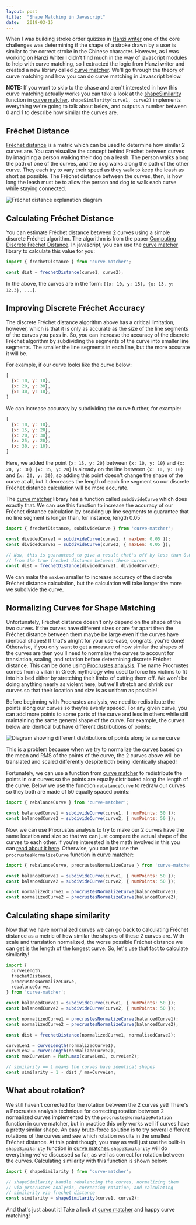 ```yaml
---
layout: post
title:  "Shape Matching in Javascript"
date:   2019-03-15
---
```


When I was building stroke order quizzes in [Hanzi writer](https://chanind.github.io/hanzi-writer) one of the core challenges was determining if the shape of a stroke drawn by a user is similar to the correct stroke in the Chinese character. However, as I was working on Hanzi Writer I didn't find much in the way of javascript modules to help with curve matching, so I extracted the logic from Hanzi writer and created a new library called [curve matcher](https://github.com/chanind/curve-matcher). We'll go through the theory of curve matching and how you can do curve matching in Javascript below.

<p class="notice">
<strong>NOTE:</strong> If you want to skip to the chase and aren't interested in how this curve matching actually works you can take a look at the <a href="https://chanind.github.io/curve-matcher/globals.html#shapesimilarity">shapeSimilarity</a> function in <a href="https://github.com/chanind/curve-matcher">curve matcher</a>. <code class="highlighter-rouge">shapeSimilarity(curve1, curve2)</code> implements everything we're going to talk about below, and outputs a number between 0 and 1 to describe how similar the curves are.
</p>

## Fréchet Distance

[Fréchet distance](https://en.wikipedia.org/wiki/Fr%C3%A9chet_distance) is a metric which can be used to determine how similar 2 curves are. You can visualize the concept behind Fréchet between curves by imagining a person walking their dog on a leash. The person walks along the path of one of the curves, and the dog walks along the path of the other curve. They each try to vary their speed as they walk to keep the leash as short as possible. The Fréchet distance between the curves, then, is how long the leash must be to allow the person and dog to walk each curve while staying connected.

<image src="/assets/frechet_distance.png" alt="Fréchet distance explanation diagram" />

## Calculating Fréchet Distance

You can estimate Fréchet distance between 2 curves using a simple discrete Fréchet algorithm. The algorithm is from the paper [Computing Discrete Fréchet Distance](http://www.kr.tuwien.ac.at/staff/eiter/et-archive/cdtr9464.pdf). In javascript, you can use the [curve matcher](https://github.com/chanind/curve-matcher) library to calculate this value for you:

```javascript
import { frechetDistance } from 'curve-matcher';

const dist = frechetDistance(curve1, curve2);
```

In the above, the curves are in the form: `[{x: 10, y: 15}, {x: 13, y: 12.3}, ...]`.

## Improving Discrete Fréchet Accuracy

The discrete Fréchet distance algorithm above has a critical limitation, however, which is that it is only as accurate as the size of the line segments of the curves you pass in. So, you can increase the accuracy of the discrete Fréchet algorithm by subdividing the segments of the curve into smaller line segments. The smaller the line segments in each line, but the more accurate it will be.

For example, if our curve looks like the curve below:

```javascript
[
  {x: 10, y: 10},
  {x: 20, y: 30},
  {x: 30, y: 10},
]
```

We can increase accuracy by subdividing the curve further, for example:

```javascript
[
  {x: 10, y: 10},
  {x: 15, y: 20},
  {x: 20, y: 30},
  {x: 25, y: 20},
  {x: 30, y: 10},
]
```

Here, we added the point `{x: 15, y: 20}` between `{x: 10, y: 10}` and `{x: 20, y: 30}`. `{x: 15, y: 20}` is already on the line between `{x: 10, y: 10}` and `{x: 20, y: 30}`, so adding this point doesn't change the shape of the curve at all, but it decreases the length of each line segment so our discrete Fréchet distance calculation will be more accurate.

The [curve matcher](https://github.com/chanind/curve-matcher) library has a function called `subdivideCurve` which does exactly that. We can use this function to increase the accuracy of our Fréchet distance calculation by breaking up line segments to guarantee that no line segment is longer than, for instance, length 0.05:

```javascript
import { frechetDistance, subdivideCurve } from 'curve-matcher';

const dividedCurve1 = subdivideCurve(curve1, { maxLen: 0.05 });
const dividedCurve2 = subdivideCurve(curve2, { maxLen: 0.05 });

// Now, this is guaranteed to give a result that's off by less than 0.05
// from the true frechet distance between these curves
const dist = frechetDistance(dividedCurve1, dividedCurve2);
```

We can make the `maxLen` smaller to increase accuracy of the discrete Fréchet distance calculation, but the calculation will take longer the more we subdivide the curve.

## Normalizing Curves for Shape Matching

Unfortunately, Fréchet distance doesn't only depend on the shape of the two curves. If the curves have different sizes or are far apart then the Fréchet distance between them maybe be large even if the curves have identical shapes! If that's alright for your use-case, congrats, you're done! Otherwise, if you only want to get a measure of how similar the shapes of the curves are then you'll need to normalize the curves to account for translation, scaling, and rotation before determining discrete Fréchet distance. This can be done using [Procrustes analysis](https://en.wikipedia.org/wiki/Procrustes_analysis). The name Procrustes comes from a villain in Greek mythology who used to force his victims to fit into his bed either by stretching their limbs of cutting them off. We won't be doing anything nearly as violent here, but we'll stretch and shrink our curves so that their location and size is as uniform as possible!

Before beginning with Procrustes analysis, we need to redistribute the points along our curves so they're evenly spaced. For any given curve, you can add more points to some parts of the curve and less in others while still maintaining the same general shape of the curve. For example, the curves below are identical but have different distributions of points:

<image src="/assets/points_distribution.png" alt="Diagram showing different distributions of points along te same curve" />

This is a problem because when we try to normalize the curves based on the mean and RMS of the points of the curve, the 2 curves above will be translated and scaled differently despite both being identically shaped!

Fortunately, we can use a function from [curve matcher](https://github.com/chanind/curve-matcher) to redistribute the points in our curves so the points are equally distributed along the length of the curve. Below we use the function `rebalanceCurve` to redraw our curves so they both are made of 50 equally spaced points:

```javascript
import { rebalanceCurve } from 'curve-matcher';

const balancedCurve1 = subdivideCurve(curve1, { numPoints: 50 });
const balancedCurve2 = subdivideCurve(curve2, { numPoints: 50 });
```

Now, we can use Procrustes analysis to try to make our 2 curves have the same location and size so that we can just compare the actual shape of the curves to each other. If you're interested in the math involved in this you can [read about it here](https://en.wikipedia.org/wiki/Procrustes_analysis#Translation). Otherwise, you can just use the `procrustesNormalizeCurve` function in [curve matcher](https://github.com/chanind/curve-matcher):

```javascript
import { rebalanceCurve, procrustesNormalizeCurve } from 'curve-matcher';

const balancedCurve1 = subdivideCurve(curve1, { numPoints: 50 });
const balancedCurve2 = subdivideCurve(curve2, { numPoints: 50 });

const normalizedCurve1 = procrustesNormalizeCurve(balancedCurve1);
const normalizedCurve2 = procrustesNormalizeCurve(balancedCurve2);
```

## Calculating shape similarity

Now that we have normalized curves we can go back to calculating Fréchet distance as a metric of how similar the shapes of these 2 curves are. With scale and translation normalized, the worse possible Fréchet distance we can get is the length of the longest curve. So, let's use that fact to calculate similarity!

```javascript
import {
  curveLength,
  frechetDistance,
  procrustesNormalizeCurve,
  rebalanceCurve,
} from 'curve-matcher';

const balancedCurve1 = subdivideCurve(curve1, { numPoints: 50 });
const balancedCurve2 = subdivideCurve(curve2, { numPoints: 50 });

const normalizedCurve1 = procrustesNormalizeCurve(balancedCurve1);
const normalizedCurve2 = procrustesNormalizeCurve(balancedCurve2);

const dist = frechetDistance(normalizedCurve1, normalizedCurve2);

curveLen1 = curveLength(normalizedCurve1),
curveLen2 = curveLength(normalizedCurve2),
const maxCurveLen = Math.max(curveLen1, curveLen2);

// similarity == 1 means the curves have identical shapes
const similarity = 1 - dist / maxCurveLen;
```

## What about rotation?

We still haven't corrected for the rotation between the 2 curves yet! There's a Procrustes analysis technique for correcting rotation between 2 normalized curves implemented by the `procrustesNormalizeRotation` function in curve matcher, but in practice this only works well if curves have a pretty similar shape. An easy brute-force solution is to try several different rotations of the curves and see which rotation results in the smallest Fréchet distance. At this point though, you may as well just use the built-in `shapeSimilarity` function in [curve matcher](https://github.com/chanind/curve-matcher). `shapeSimilarity` will do everything we've discussed so far, as well as correct for rotation between the curves. Calculating similarity with this function is shown below:

```javascript
import { shapeSimilarity } from 'curve-matcher';

// shapeSimilarity handle rebalancing the curves, normalizing them
// via procrustes analysis, correcting rotation, and calculating
// similarity via frechet distance
const similarity = shapeSimilarity(curve1, curve2);
```

And that's just about it! Take a look at [curve matcher](https://github.com/chanind/curve-matcher) and happy curve matching!
